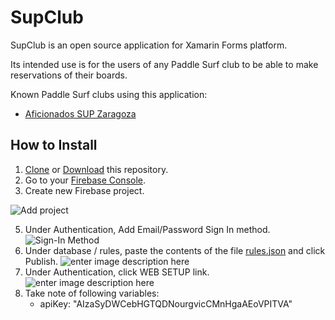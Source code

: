 # SupClub
SupClub is an open source application for Xamarin Forms platform.

Its intended use is for the users of any Paddle Surf club to be able to make reservations of their boards.

Known Paddle Surf clubs using this application:
- [Aficionados SUP Zaragoza](http://supclub.es)

## How to Install
1. [Clone](x-github-client://openRepo/https://github.com/JoseMariaBernad/SupClub) or [Download](https://github.com/JoseMariaBernad/SupClub/archive/master.zip) this repository.
2. Go to your [Firebase Console](https://console.firebase.google.com/).
3. Create new Firebase project.

![Add project](https://lh3.googleusercontent.com/6NqWWvFG2FCTv9jWKo2zAfSoNlgTWyP9exAc1tTZawVHkSxHlDTr5TzB0CNFMMJJOX4aEkiO1Is "Add project")

5. Under Authentication, Add Email/Password Sign In method.
![Sign-In Method](https://lh3.googleusercontent.com/tQQ_Vltm0rww31nU8Y17xf9sBzyurTkX7HTwcSdt3Q8Vyv9iErfukHVv2rCOtYf9va68Zy91uTY)
6. Under database / rules, paste the contents of the file [rules.json](/SupClubLib/rules.json) and click Publish.
![enter image description here](https://lh3.googleusercontent.com/Z0PsNOas0NWpaRIuil6MBSO3TXA00dVfKfSCrOKjRpuoCDfCZqFc-vcyB9K8P8dJ0hQlgEb88E8 "Database rules")
7. Under Authentication, click WEB SETUP link.
![enter image description here](https://lh3.googleusercontent.com/7BCJ1OVLkMtk38UoqeD76Mq80VaL9fV4gpjX9h3xcaZyWnN4_4LqMbFFW8wB9XUQZ0XhqcHEZtQ "Web Setup")
8. Take note of following variables:
    - apiKey: "AIzaSyDWCebHGTQDNourgvicCMnHgaAEoVPITVA"
<!--stackedit_data:
eyJoaXN0b3J5IjpbLTQ3MjQzMTE2OF19
-->